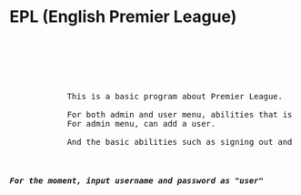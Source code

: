 # EPL (English Premier League)

<pre>
    <div class="container">
        <div class="block two first">
            <div class="wrap">
            This is a basic program about Premier League.

            For both admin and user menu, abilities that is available are Match Entry, Match Recall, Point Table (League Table), and Club Details
            For admin menu, can add a user.
            
            And the basic abilities such as signing out and exit the program
            
            <h5><i>For the moment, input username and password as "user"</i></h><br/>
            </div>
        </div>
    </div>
</pre>
